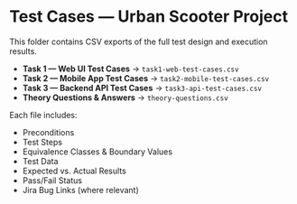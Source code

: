 
# Test Cases — Urban Scooter Project

This folder contains CSV exports of the full test design and execution results.

- **Task 1 — Web UI Test Cases** → `task1-web-test-cases.csv`
- **Task 2 — Mobile App Test Cases** → `task2-mobile-test-cases.csv`
- **Task 3 — Backend API Test Cases** → `task3-api-test-cases.csv`
- **Theory Questions & Answers** → `theory-questions.csv`

Each file includes:
- Preconditions
- Test Steps
- Equivalence Classes & Boundary Values
- Test Data
- Expected vs. Actual Results
- Pass/Fail Status
- Jira Bug Links (where relevant)
